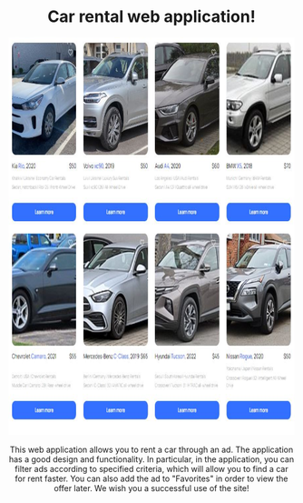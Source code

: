 <h1 align="center">Car rental web application!</h1> 
<img src="./assets/cars-adverts.JPG" height="700"/>
<p align="center">This web application allows you to rent a car through an ad. The application has a good design and functionality. In particular, in the application, you can filter ads according to specified criteria, which will allow you to find a car for rent faster. You can also add the ad to "Favorites" in order to view the offer later. We wish you a successful use of the site!</p>

